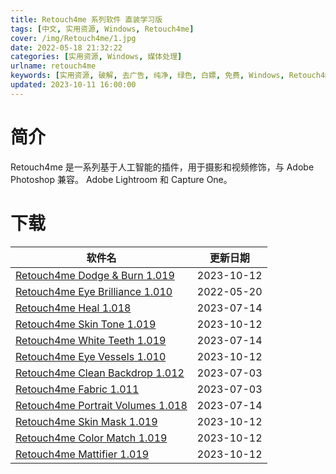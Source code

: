 ```yaml
---
title: Retouch4me 系列软件 直装学习版
tags: [中文, 实用资源, Windows, Retouch4me]
cover: /img/Retouch4me/1.jpg
date: 2022-05-18 21:32:22
categories: [实用资源, Windows, 媒体处理]
urlname: retouch4me
keywords: [实用资源, 破解, 去广告, 纯净, 绿色, 白嫖, 免费, Windows, Retouch4me]
updated: 2023-10-11 16:00:00
---
```


# 简介

Retouch4me 是一系列基于人工智能的插件，用于摄影和视频修饰，与 Adobe Photoshop 兼容。 Adobe Lightroom 和 Capture One。

# 下载

| 软件名                                                                                            | 更新日期   |
| ------------------------------------------------------------------------------------------------- | ---------- |
| [Retouch4me Dodge & Burn 1.019](/download/index.html?f=Retouch4me-Dodge-&-Burn-1.019.zip)         | 2023-10-12 |
| [Retouch4me Eye Brilliance 1.010](/download/index.html?f=Retouch4me-Eye-Brilliance_1.010.7z)      | 2022-05-20 |
| [Retouch4me Heal 1.018](/download/index.html?f=Retouch4me-Heal-1.018.zip)                         | 2023-07-14 |
| [Retouch4me Skin Tone 1.019](/download/index.html?f=Retouch4me-Skin-Tone-1.019.zip)               | 2023-10-12 |
| [Retouch4me White Teeth 1.019](/download/index.html?f=Retouch4me-White-Teeth-1.019.zip)           | 2023-07-14 |
| [Retouch4me Eye Vessels 1.010](/download/index.html?f=Retouch4m-Eye-Vessels_1.010.7z)             | 2023-10-12 |
| [Retouch4me Clean Backdrop 1.012](/download/index.html?f=Retouch4me-Clean-Backdrop-1.012.zip)     | 2023-07-03 |
| [Retouch4me Fabric 1.011](/download/index.html?f=Retouch4me-Fabric-1.011.zip)                     | 2023-07-03 |
| [Retouch4me Portrait Volumes 1.018](/download/index.html?f=Retouch4me-Portrait-Volumes-1.018.zip) | 2023-07-14 |
| [Retouch4me Skin Mask 1.019](/download/index.html?f=Retouch4me-Skin-Mask-1.019.zip)               | 2023-10-12 |
| [Retouch4me Color Match 1.019](/download/index.html?f=Retouch4me-Color-Match-1.019.zip)           | 2023-10-12 |
| [Retouch4me Mattifier 1.019](/download/index.html?f=Retouch4me-Mattifier-1.019.zip)               | 2023-10-12 |
